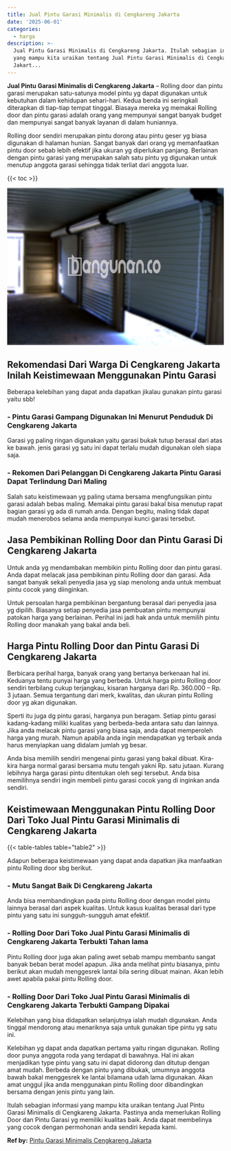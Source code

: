 ```yaml
---
title: Jual Pintu Garasi Minimalis di Cengkareng Jakarta
date: '2025-06-01'
categories:
  - harga
description: >-
  Jual Pintu Garasi Minimalis di Cengkareng Jakarta. Itulah sebagian informasi
  yang mampu kita uraikan tentang Jual Pintu Garasi Minimalis di Cengkareng
  Jakart...
---
```


**Jual Pintu Garasi Minimalis di Cengkareng Jakarta** – Rolling door dan pintu garasi merupakan satu-satunya model pintu yg dapat digunakan untuk kebutuhan dalam kehidupan sehari-hari. Kedua benda ini seringkali diterapkan di tiap-tiap tempat tinggal. Biasaya mereka yg memakai Rolling door dan pintu garasi adalah orang yang mempunyai sangat banyak budget dan mempunyai sangat banyak layanan di dalam huniannya.

Rolling door sendiri merupakan pintu dorong atau pintu geser yg biasa digunakan di halaman hunian. Sangat banyak dari orang yg memanfaatkan pintu door sebab lebih efektif jika ukuran yg diperlukan panjang. Berlainan dengan pintu garasi yang merupakan salah satu pintu yg digunakan untuk menutup anggota garasi sehingga tidak terliat dari anggota luar.

{{< toc >}}

![Jual Pintu Garasi Minimalis di Cengkareng Jakarta](/images/pintu-garasi-52.png)

## Rekomendasi Dari Warga Di Cengkareng Jakarta Inilah Keistimewaan Menggunakan Pintu Garasi

Beberapa kelebihan yang dapat anda dapatkan jikalau gunakan pintu garasi yaitu sbb!

### \- Pintu Garasi Gampang Digunakan Ini Menurut Penduduk Di Cengkareng Jakarta

Garasi yg paling ringan digunakan yaitu garasi bukak tutup berasal dari atas ke bawah. jenis garasi yg satu ini dapat terlalu mudah digunakan oleh siapa saja.

### \- Rekomen Dari Pelanggan Di Cengkareng Jakarta Pintu Garasi Dapat Terlindung Dari Maling

Salah satu keistimewaan yg paling utama bersama mengfungsikan pintu garasi adalah bebas maling. Memakai pintu garasi bakal bisa menutup rapat bagian garasi yg ada di rumah anda. Dengan begitu, maling tidak dapat mudah menerobos selama anda mempunyai kunci garasi tersebut.

## Jasa Pembikinan Rolling Door dan Pintu Garasi Di Cengkareng Jakarta

Untuk anda yg mendambakan membikin pintu Rolling door dan pintu garasi. Anda dapat melacak jasa pembikinan pintu Rolling door dan garasi. Ada sangat banyak sekali penyedia jasa yg siap menolong anda untuk membuat pintu cocok yang diinginkan.

Untuk persoalan harga pembikinan bergantung berasal dari penyedia jasa yg dipilih. Biasanya setiap penyedia jasa pembuatan pintu mempunyai patokan harga yang berlainan. Perihal ini jadi hak anda untuk memilih pintu Rolling door manakah yang bakal anda beli.

## Harga Pintu Rolling Door dan Pintu Garasi Di Cengkareng Jakarta

Berbicara perihal harga, banyak orang yang bertanya berkenaan hal ini. Keduanya tentu punyai harga yang berbeda. Untuk harga pintu Rolling door sendiri terbilang cukup terjangkau, kisaran harganya dari Rp. 360.000 – Rp. 3 jutaan. Semua tergantung dari merk, kwalitas, dan ukuran pintu Rolling door yg akan digunakan.

Sperti itu juga dg pintu garasi, harganya pun beragam. Setiap pintu garasi kadang-kadang miliki kualitas yang berbeda-beda antara satu dan lainnya. Jika anda melacak pintu garasi yang biasa saja, anda dapat memperoleh harga yang murah. Namun apabila anda ingin mendapatkan yg terbaik anda harus menyiapkan uang didalam jumlah yg besar.

Anda bisa memilih sendiri mengenai pintu garasi yang bakal dibuat. Kira-kira harga normal garasi bersama mutu tengah yakni Rp. satu jutaan. Kurang lebihnya harga garasi pintu ditentukan oleh segi tersebut. Anda bisa memilihnya sendiri ingin membeli pintu garasi cocok yang di inginkan anda sendiri.

## Keistimewaan Menggunakan Pintu Rolling Door Dari Toko Jual Pintu Garasi Minimalis di Cengkareng Jakarta

{{< table-tables table="table2" >}}

Adapun beberapa keistimewaan yang dapat anda dapatkan jika manfaatkan pintu Rolling door sbg berikut.

### \- Mutu Sangat Baik Di Cengkareng Jakarta

Anda bisa membandingkan pada pintu Rolling door dengan model pintu lainnya berasal dari aspek kualitas. Untuk kasus kualitas berasal dari type pintu yang satu ini sungguh-sungguh amat efektif.

### \- Rolling Door Dari Toko Jual Pintu Garasi Minimalis di Cengkareng Jakarta Terbukti Tahan lama

Pintu Rolling door juga akan paling awet sebab mampu membantu sangat banyak beban berat model apapun. Jika anda melihat pintu biasanya, pintu berikut akan mudah menggesrek lantai bila sering dibuat mainan. Akan lebih awet apabila pakai pintu Rolling door.

### \- Rolling Door Dari Toko Jual Pintu Garasi Minimalis di Cengkareng Jakarta Terbukti Gampang Dipakai

Kelebihan yang bisa didapatkan selanjutnya ialah mudah digunakan. Anda tinggal mendorong atau menariknya saja untuk gunakan tipe pintu yg satu ini.

Kelebihan yg dapat anda dapatkan pertama yaitu ringan digunakan. Rolling door punya anggota roda yang terdapat di bawahnya. Hal ini akan menjadikan type pintu yang satu ini dapat didorong dan ditutup dengan amat mudah. Berbeda dengan pintu yang dibukak, umumnya anggota bawah bakal menggesrek ke lantai bilamana udah lama digunakan. Akan amat unggul jika anda menggunakan pintu Rolling door dibandingkan bersama dengan jenis pintu yang lain.

Itulah sebagian informasi yang mampu kita uraikan tentang Jual Pintu Garasi Minimalis di Cengkareng Jakarta. Pastinya anda memerlukan Rolling Door dan Pintu Garasi yg memiliki kualitas baik. Anda dapat membelinya yang cocok dengan permohonan anda sendiri kepada kami.

**Ref by:** [Pintu Garasi Minimalis Cengkareng Jakarta](https://id.wikipedia.org/wiki/Pintu)
